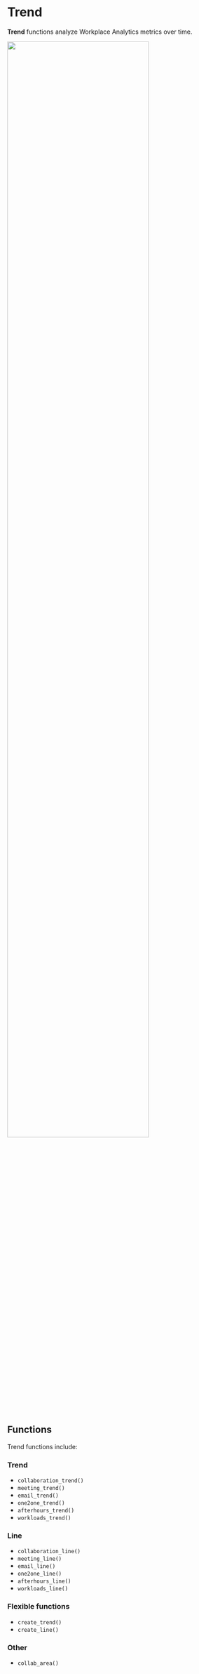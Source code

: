 # Trend

**Trend** functions analyze Workplace Analytics metrics over time.

<img src="https://raw.githubusercontent.com/microsoft/wpa/main/.github/gallery/collab_area.png" align ="center" width=80%>

## Functions

Trend functions include:

### Trend

- `collaboration_trend()`
- `meeting_trend()`
- `email_trend()`
- `one2one_trend()`
- `afterhours_trend()`
- `workloads_trend()`

### Line 

- `collaboration_line()`
- `meeting_line()`
- `email_line()`
- `one2one_line()`
- `afterhours_line()`
- `workloads_line()`

### Flexible functions

- `create_trend()`
- `create_line()`

### Other

- `collab_area()`
